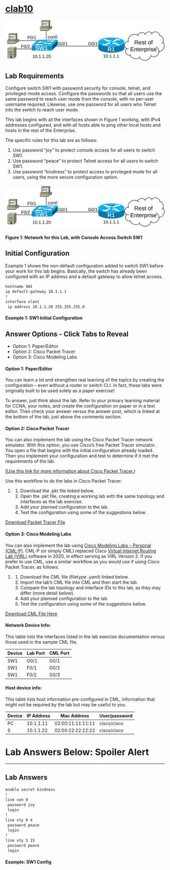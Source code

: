 # [clab10](https://www.certskills.com/clab10/)

![](../images/clab10_img1.svg)

## Lab Requirements

Configure switch SW1 with password security for console, telnet, and privileged-mode access. Configure the passwords so that all users use the same password to reach user mode from the console, with no per-user username required. Likewise, use one password for all users who Telnet into the switch to reach user mode.

This lab begins with all the interfaces shown in Figure 1 working, with IPv4 addresses configured, and with all hosts able to ping other local hosts and hosts in the rest of the Enterprise.

The specific rules for this lab are as follows:

1. Use password “joy” to protect console access for all users to switch SW1.
2. Use password “peace” to protect Telnet access for all users to switch SW1.
3. Use password “kindness” to protect access to privileged mode for all users, using the more secure configuration option.

#### 

![](../images/clab10_img1.svg)

#### Figure 1: Network for this Lab, with Console Access Switch SW1

## Initial Configuration

Example 1 shows the non-default configuration added to switch SW1 before your work for this lab begins. Basically, the switch has already been configured with an IP address and a default gateway to allow telnet access.

    hostname SW1
    ip default-gateway 10.1.1.1
    !
    interface vlan1
     ip address 10.1.1.20 255.255.255.0

#### Example 1: SW1 Initial Configuration

## Answer Options - Click Tabs to Reveal

- Option 1: Paper/Editor
- Option 2: Cisco Packet Tracer
- Option 3: Cisco Modeling Labs

#### Option 1: Paper/Editor

You can learn a lot and strengthen real learning of the topics by creating the configuration – even without a router or switch CLI. In fact, these labs were originally built to be used solely as a paper exercise!

To answer, just think about the lab. Refer to your primary learning material for CCNA, your notes, and create the configuration on paper or in a text editor. Then check your answer versus the answer post, which is linked at the bottom of the lab, just above the comments section.

#### Option 2: Cisco Packet Tracer

You can also implement the lab using the Cisco Packet Tracer network simulator. With this option, you use Cisco’s free Packet Tracer simulator. You open a file that begins with the initial configuration already loaded. Then you implement your configuration and test to determine if it met the requirements of the lab.

[(Use this link for more information about Cisco Packet Tracer.](https://www.certskills.com/packettracer))

Use this workflow to do the labs in Cisco Packet Tracer:

1. 1. Download the .pkt file linked below.
    2. Open the .pkt file, creating a working lab with the same topology and interfaces as the lab exercise.
    3. Add your planned configuration to the lab.
    4. Test the configuration using some of the suggestions below.

[Download Packet Tracer File](https://files.certskills.com/virl/clab101.pkt)

#### Option 3: Cisco Modeling Labs

You can also implement the lab using [Cisco Modeling Labs – Personal (CML-P)](https://developer.cisco.com/modeling-labs/). CML-P (or simply CML) replaced Cisco [Virtual Internet Routing Lab (VIRL)](https://virl.cisco.com/) software in 2020, in effect serving as VIRL Version 2. If you prefer to use CML, use a similar workflow as you would use if using Cisco Packet Tracer, as follows:

1. 1. Download the CML file (filetype .yaml) linked below.
    2. Import the lab’s CML file into CML and then start the lab.
    3. Compare the lab topology and interface IDs to this lab, as they may differ (more detail below).
    4. Add your planned configuration to the lab
    5. Test the configuration using some of the suggestions below.

[Download CML File Here](https://files.certskills.com/virl/clab101.yaml)

#### Network Device Info:

This table lists the interfaces listed in the lab exercise documentation versus those used in the sample CML file.

| **Device** | **Lab Port** | **CML Port** |
| --- | --- | --- |
| SW1 | G0/1 | G0/1 |
| SW1 | F0/1 | G0/2 |
| SW1 | F0/2 | G0/3 |

#### Host device info:

This table lists host information pre-configured in CML, information that might not be required by the lab but may be useful to you.

| **Device** | **IP Address** | **Mac Address** | **User/password** |
| --- | --- | --- | --- |
| PC | 10.1.1.11 | 02:00:11:11:11:11 | cisco/cisco |
| S | 10.1.1.22 | 02:00:22:22:22:22 | cisco/cisco |

# Lab Answers Below: Spoiler Alert

---

## Lab Answers

    enable secret kindness
    !
    line con 0
     password joy
     login
    !
    line vty 0 4
     password peace
     login
    !
    line vty 5 15
     password peace
     login

#### Example: SW1 Config